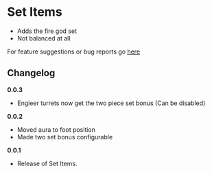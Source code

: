 # Set Items

- Adds the fire god set
- Not balanced at all

For feature suggestions or bug reports go [here](https://github.com/Faustvii/R2Mods/issues)

## Changelog

**0.0.3**

* Engieer turrets now get the two piece set bonus (Can be disabled)

**0.0.2**

* Moved aura to foot position
* Made two set bonus configurable

**0.0.1**

* Release of Set Items.